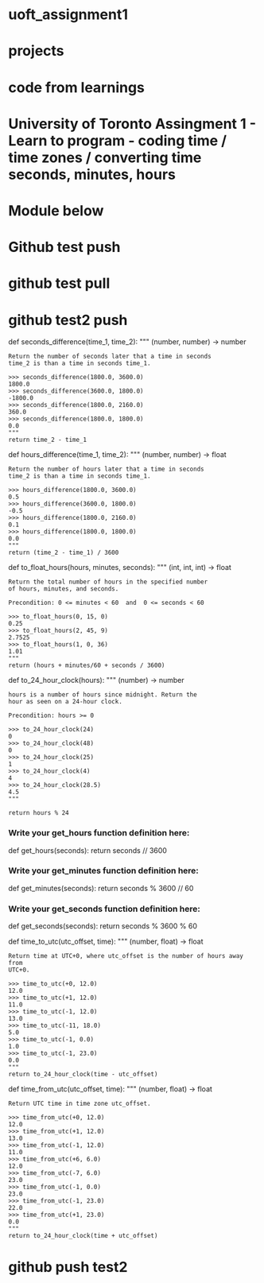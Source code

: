 # uoft_assignment1

# projects
# code from learnings 
# University of Toronto Assingment 1 - Learn to program - coding time / time zones / converting time seconds, minutes, hours
# Module below
# Github test push
# github test pull
# github test2 push

def seconds_difference(time_1, time_2):
    """ (number, number) -> number

    Return the number of seconds later that a time in seconds
    time_2 is than a time in seconds time_1.
        
    >>> seconds_difference(1800.0, 3600.0)
    1800.0
    >>> seconds_difference(3600.0, 1800.0)
    -1800.0
    >>> seconds_difference(1800.0, 2160.0)
    360.0
    >>> seconds_difference(1800.0, 1800.0)
    0.0
    """
    return time_2 - time_1


def hours_difference(time_1, time_2):
    """ (number, number) -> float

    Return the number of hours later that a time in seconds
    time_2 is than a time in seconds time_1.
        
    >>> hours_difference(1800.0, 3600.0)
    0.5
    >>> hours_difference(3600.0, 1800.0)
    -0.5
    >>> hours_difference(1800.0, 2160.0)
    0.1
    >>> hours_difference(1800.0, 1800.0)
    0.0
    """
    return (time_2 - time_1) / 3600



def to_float_hours(hours, minutes, seconds):
    """ (int, int, int) -> float

    Return the total number of hours in the specified number
    of hours, minutes, and seconds.

    Precondition: 0 <= minutes < 60  and  0 <= seconds < 60

    >>> to_float_hours(0, 15, 0)
    0.25
    >>> to_float_hours(2, 45, 9)
    2.7525
    >>> to_float_hours(1, 0, 36)
    1.01
    """
    return (hours + minutes/60 + seconds / 3600)


def to_24_hour_clock(hours):
    """ (number) -> number

    hours is a number of hours since midnight. Return the
    hour as seen on a 24-hour clock.

    Precondition: hours >= 0

    >>> to_24_hour_clock(24)
    0
    >>> to_24_hour_clock(48)
    0
    >>> to_24_hour_clock(25)
    1
    >>> to_24_hour_clock(4)
    4
    >>> to_24_hour_clock(28.5)
    4.5
    """

    return hours % 24



### Write your get_hours function definition here:
def get_hours(seconds):
    return seconds // 3600



### Write your get_minutes function definition here:
def get_minutes(seconds):
    return seconds % 3600 // 60


### Write your get_seconds function definition here:
def get_seconds(seconds):
    return seconds % 3600 % 60




def time_to_utc(utc_offset, time):
    """ (number, float) -> float

    Return time at UTC+0, where utc_offset is the number of hours away from
    UTC+0.

    >>> time_to_utc(+0, 12.0)
    12.0
    >>> time_to_utc(+1, 12.0)
    11.0
    >>> time_to_utc(-1, 12.0)
    13.0
    >>> time_to_utc(-11, 18.0)
    5.0
    >>> time_to_utc(-1, 0.0)
    1.0
    >>> time_to_utc(-1, 23.0)
    0.0
    """
    return to_24_hour_clock(time - utc_offset) 


def time_from_utc(utc_offset, time):
    """ (number, float) -> float

    Return UTC time in time zone utc_offset.

    >>> time_from_utc(+0, 12.0)
    12.0
    >>> time_from_utc(+1, 12.0)
    13.0
    >>> time_from_utc(-1, 12.0)
    11.0
    >>> time_from_utc(+6, 6.0)
    12.0
    >>> time_from_utc(-7, 6.0)
    23.0
    >>> time_from_utc(-1, 0.0)
    23.0
    >>> time_from_utc(-1, 23.0)
    22.0
    >>> time_from_utc(+1, 23.0)
    0.0
    """
    return to_24_hour_clock(time + utc_offset)


# github push test2
